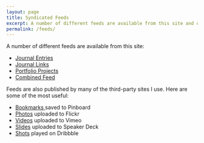 ```yaml
---
layout: page
title: Syndicated Feeds
excerpt: A number of different feeds are available from this site and on many of the third-party sites I use.
permalink: /feeds/
---
```

A number of different feeds are available from this site:

* <a rel="alternate" type="application/atom+xml" href="/feeds/journal/">Journal Entries</a>
* <a rel="alternate" type="application/atom+xml" href="/feeds/links/">Journal Links</a>
* <a rel="alternate" type="application/atom+xml" href="/feeds/portfolio/">Portfolio Projects</a>
* <a rel="alternate" type="application/atom+xml" href="/feeds/combined/">Combined Feed</a>

Feeds are also published by many of the third-party sites I use. Here are some of the most useful:

* <a rel="alternate" type="application/rss+xml" href="http://feeds.pinboard.in/rss/u:paulrobertlloyd">Bookmarks </a> saved to Pinboard
* <a rel="alternate" type="application/atom+xml" href="http://api.flickr.com/services/feeds/photos_public.gne?id=40543580@N05&#38;lang=en-us&#38;format=atom">Photos</a> uploaded to Flickr
* <a rel="alternate" type="application/rss+xml" href="http://vimeo.com/paulrobertlloyd/videos/rss">Videos</a> uploaded to Vimeo
* <a rel="alternate" type="application/rss+xml" href="http://speakerdeck.com/u/paulrobertlloyd.atom">Slides</a> uploaded to Speaker Deck
* <a rel="alternate" type="application/rss+xml" href="http://dribbble.com/paulrobertlloyd/shots.rss">Shots</a> played on Dribbble